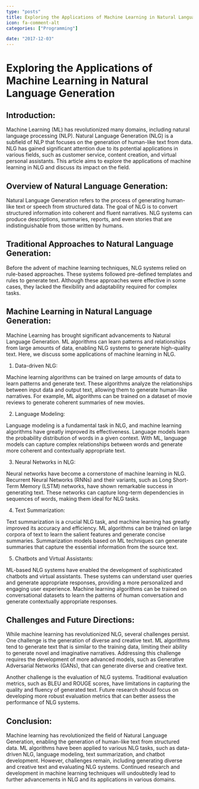 ```yaml
---
type: "posts"
title: Exploring the Applications of Machine Learning in Natural Language Generation
icon: fa-comment-alt
categories: ["Programming"]

date: "2017-12-03"
---
```




# Exploring the Applications of Machine Learning in Natural Language Generation

## Introduction:

Machine Learning (ML) has revolutionized many domains, including natural language processing (NLP). Natural Language Generation (NLG) is a subfield of NLP that focuses on the generation of human-like text from data. NLG has gained significant attention due to its potential applications in various fields, such as customer service, content creation, and virtual personal assistants. This article aims to explore the applications of machine learning in NLG and discuss its impact on the field.

## Overview of Natural Language Generation:

Natural Language Generation refers to the process of generating human-like text or speech from structured data. The goal of NLG is to convert structured information into coherent and fluent narratives. NLG systems can produce descriptions, summaries, reports, and even stories that are indistinguishable from those written by humans.

## Traditional Approaches to Natural Language Generation:

Before the advent of machine learning techniques, NLG systems relied on rule-based approaches. These systems followed pre-defined templates and rules to generate text. Although these approaches were effective in some cases, they lacked the flexibility and adaptability required for complex tasks.

## Machine Learning in Natural Language Generation:

Machine Learning has brought significant advancements to Natural Language Generation. ML algorithms can learn patterns and relationships from large amounts of data, enabling NLG systems to generate high-quality text. Here, we discuss some applications of machine learning in NLG.

1. Data-driven NLG:

Machine learning algorithms can be trained on large amounts of data to learn patterns and generate text. These algorithms analyze the relationships between input data and output text, allowing them to generate human-like narratives. For example, ML algorithms can be trained on a dataset of movie reviews to generate coherent summaries of new movies.

2. Language Modeling:

Language modeling is a fundamental task in NLG, and machine learning algorithms have greatly improved its effectiveness. Language models learn the probability distribution of words in a given context. With ML, language models can capture complex relationships between words and generate more coherent and contextually appropriate text.

3. Neural Networks in NLG:

Neural networks have become a cornerstone of machine learning in NLG. Recurrent Neural Networks (RNNs) and their variants, such as Long Short-Term Memory (LSTM) networks, have shown remarkable success in generating text. These networks can capture long-term dependencies in sequences of words, making them ideal for NLG tasks.

4. Text Summarization:

Text summarization is a crucial NLG task, and machine learning has greatly improved its accuracy and efficiency. ML algorithms can be trained on large corpora of text to learn the salient features and generate concise summaries. Summarization models based on ML techniques can generate summaries that capture the essential information from the source text.

5. Chatbots and Virtual Assistants:

ML-based NLG systems have enabled the development of sophisticated chatbots and virtual assistants. These systems can understand user queries and generate appropriate responses, providing a more personalized and engaging user experience. Machine learning algorithms can be trained on conversational datasets to learn the patterns of human conversation and generate contextually appropriate responses.

## Challenges and Future Directions:

While machine learning has revolutionized NLG, several challenges persist. One challenge is the generation of diverse and creative text. ML algorithms tend to generate text that is similar to the training data, limiting their ability to generate novel and imaginative narratives. Addressing this challenge requires the development of more advanced models, such as Generative Adversarial Networks (GANs), that can generate diverse and creative text.

Another challenge is the evaluation of NLG systems. Traditional evaluation metrics, such as BLEU and ROUGE scores, have limitations in capturing the quality and fluency of generated text. Future research should focus on developing more robust evaluation metrics that can better assess the performance of NLG systems.

## Conclusion:

Machine learning has revolutionized the field of Natural Language Generation, enabling the generation of human-like text from structured data. ML algorithms have been applied to various NLG tasks, such as data-driven NLG, language modeling, text summarization, and chatbot development. However, challenges remain, including generating diverse and creative text and evaluating NLG systems. Continued research and development in machine learning techniques will undoubtedly lead to further advancements in NLG and its applications in various domains.